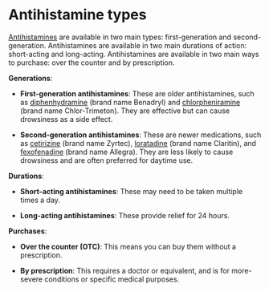 # Antihistamine types

[Antihistamines](../antihistamines/) are available in two main types: first-generation and second-generation. Antihistamines are available in two main durations of action: short-acting and long-acting. Antihistamines are available in two main ways to purchase: over the counter and by prescription.

**Generations**:

* **First-generation antihistamines**: These are older antihistamines, such as [diphenhydramine](../diphenhydramine/) (brand name Benadryl) and [chlorpheniramine](../chlorpheniramine/) (brand name Chlor-Trimeton). They are effective but can cause drowsiness as a side effect.

* **Second-generation antihistamines**: These are newer medications, such as [cetirizine](../cetirizine/) (brand name Zyrtec), [loratadine](../loratadine/) (brand name Claritin), and [fexofenadine](../fexofenadine/) (brand name Allegra). They are less likely to cause drowsiness and are often preferred for daytime use.

**Durations**:

* **Short-acting antihistamines**: These may need to be taken multiple times a day.

* **Long-acting antihistamines**: These provide relief for 24 hours.

**Purchases**:

* **Over the counter (OTC)**: This means you can buy them without a prescription.

* **By prescription**: This requires a doctor or equivalent, and is for more-severe conditions or specific medical purposes.
